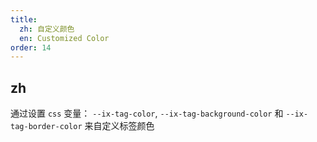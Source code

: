 ```yaml
---
title:
  zh: 自定义颜色
  en: Customized Color
order: 14
---
```


## zh

通过设置 `css` 变量： `--ix-tag-color`, `--ix-tag-background-color` 和 `--ix-tag-border-color` 来自定义标签颜色

